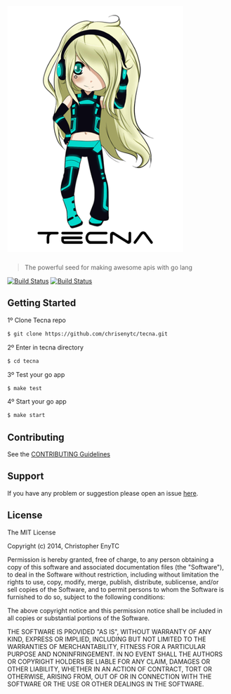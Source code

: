 # ![Tecna](logo.png)

> The powerful seed for making awesome apis with go lang

[![Build Status](https://secure.travis-ci.org/chrisenytc/tecna.png?branch=master)](https://travis-ci.org/chrisenytc/tecna) [![Build Status](https://drone.io/github.com/chrisenytc/tecna/status.png)](https://drone.io/github.com/chrisenytc/tecna/latest)

## Getting Started

1º Clone Tecna repo

```bash
$ git clone https://github.com/chrisenytc/tecna.git
```

2º Enter in tecna directory

```bash
$ cd tecna
```

3º Test your go app

```bash
$ make test
```

4º Start your go app

```bash
$ make start
```


## Contributing

See the [CONTRIBUTING Guidelines](https://github.com/chrisenytc/tecna/blob/master/CONTRIBUTING.md)

## Support
If you have any problem or suggestion please open an issue [here](https://github.com/chrisenytc/tecna/issues).

## License 

The MIT License

Copyright (c) 2014, Christopher EnyTC

Permission is hereby granted, free of charge, to any person
obtaining a copy of this software and associated documentation
files (the "Software"), to deal in the Software without
restriction, including without limitation the rights to use,
copy, modify, merge, publish, distribute, sublicense, and/or sell
copies of the Software, and to permit persons to whom the
Software is furnished to do so, subject to the following
conditions:

The above copyright notice and this permission notice shall be
included in all copies or substantial portions of the Software.

THE SOFTWARE IS PROVIDED "AS IS", WITHOUT WARRANTY OF ANY KIND,
EXPRESS OR IMPLIED, INCLUDING BUT NOT LIMITED TO THE WARRANTIES
OF MERCHANTABILITY, FITNESS FOR A PARTICULAR PURPOSE AND
NONINFRINGEMENT. IN NO EVENT SHALL THE AUTHORS OR COPYRIGHT
HOLDERS BE LIABLE FOR ANY CLAIM, DAMAGES OR OTHER LIABILITY,
WHETHER IN AN ACTION OF CONTRACT, TORT OR OTHERWISE, ARISING
FROM, OUT OF OR IN CONNECTION WITH THE SOFTWARE OR THE USE OR
OTHER DEALINGS IN THE SOFTWARE.

